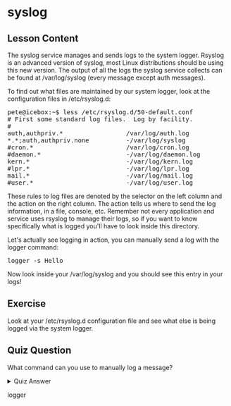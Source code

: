 # syslog

## Lesson Content

The syslog service manages and sends logs to the system logger. Rsyslog is an advanced version of syslog, most Linux distributions should be using this new version. The output of all the logs the syslog service collects can be found at /var/log/syslog (every message except auth messages).

To find out what files are maintained by our system logger, look at the configuration files in /etc/rsyslog.d:

<pre>
pete@icebox:~$ less /etc/rsyslog.d/50-default.conf 
# First some standard log files.  Log by facility.
#
auth,authpriv.*                 /var/log/auth.log
*.*;auth,authpriv.none          -/var/log/syslog
#cron.*                         /var/log/cron.log
#daemon.*                       -/var/log/daemon.log
kern.*                          -/var/log/kern.log
#lpr.*                          -/var/log/lpr.log
mail.*                          -/var/log/mail.log
#user.*                         -/var/log/user.log
</pre>

These rules to log files are denoted by the selector on the left column and the action on the right column. The action tells us where to send the log information, in a file, console, etc. Remember not every application and service uses rsyslog to manage their logs, so if you want to know specifically what is logged you'll have to look inside this directory.

Let's actually see logging in action, you can manually send a log with the logger command:

<pre>
logger -s Hello
</pre>

Now look inside your /var/log/syslog and you should see this entry in your logs!

## Exercise

Look at your /etc/rsyslog.d configuration file and see what else is being logged via the system logger.

## Quiz Question

What command can you use to manually log a message?

<details>
    <summary>Quiz Answer</summary>
</details>

logger